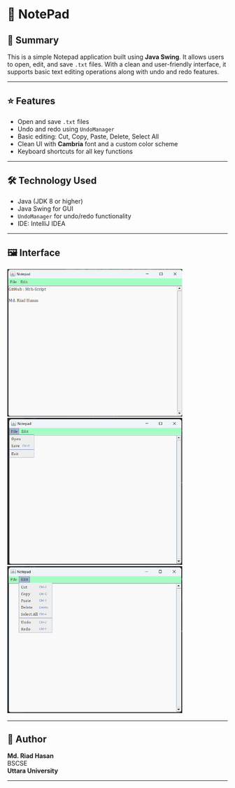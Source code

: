 # 📝 NotePad

## 📝 Summary

This is a simple Notepad application built using **Java Swing**. It allows users to open, edit, and save `.txt` files. With a clean and user-friendly interface, it supports basic text editing operations along with undo and redo features.

---

## ⭐ Features

- Open and save `.txt` files  
- Undo and redo using `UndoManager`  
- Basic editing: Cut, Copy, Paste, Delete, Select All  
- Clean UI with **Cambria** font and a custom color scheme  
- Keyboard shortcuts for all key functions  

---

## 🛠️ Technology Used

- Java (JDK 8 or higher)  
- Java Swing for GUI  
- `UndoManager` for undo/redo functionality  
- IDE: IntelliJ IDEA 

---

## 🖼️ Interface

<img src="img1.png" width="400"/>  
<img src="img2.png" width="400"/>  
<img src="img3.png" width="400"/>  

---

## 👤 Author

**Md. Riad Hasan**  
BSCSE   
**Uttara University**

---
